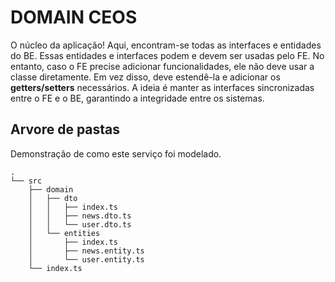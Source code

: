 # DOMAIN CEOS

O núcleo da aplicação! Aqui, encontram-se todas as interfaces e entidades do BE. Essas entidades e interfaces podem e devem ser usadas pelo FE. No entanto, caso o FE precise adicionar funcionalidades, ele não deve usar a classe diretamente. Em vez disso, deve estendê-la e adicionar os **getters/setters** necessários. A ideia é manter as interfaces sincronizadas entre o FE e o BE, garantindo a integridade entre os sistemas.


## Arvore de pastas

Demonstração de como este serviço foi modelado.

```
.
└── src
    ├── domain
    │   ├── dto
    │   │   ├── index.ts
    │   │   ├── news.dto.ts
    │   │   └── user.dto.ts
    │   └── entities
    │       ├── index.ts
    │       ├── news.entity.ts
    │       └── user.entity.ts
    └── index.ts
```